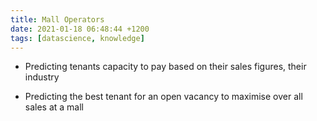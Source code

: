 ```yaml
---
title: Mall Operators
date: 2021-01-18 06:48:44 +1200
tags: [datascience, knowledge]
---
```



* Predicting tenants capacity to pay based on their sales figures, their industry

* Predicting the best tenant for an open vacancy to maximise over all sales at a mall

